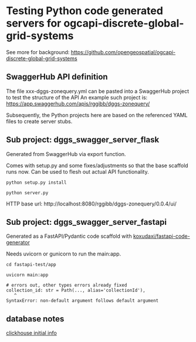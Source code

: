 # Testing Python code generated servers for ogcapi-discrete-global-grid-systems

See more for background: https://github.com/opengeospatial/ogcapi-discrete-global-grid-systems

## SwaggerHub API definition

The file xxx-dggs-zonequery.yml can be pasted into a SwaggerHub project to test the structure of the API An example such project is: https://app.swaggerhub.com/apis/rggibb/dggs-zonequery/

Subsequently, the Python projects here are based on the referenced YAML files to create server stubs.

## Sub project: dggs_swagger_server_flask

Generated from SwaggerHub via export function.

Comes with setup.py and some fixes/adjustments so that the base scaffold runs now. Can be used to flesh out actual API functionality.

```shell
python setup.py install

python server.py
```

HTTP base url: http://localhost:8080/rggibb/dggs-zonequery/0.0.4/ui/

## Sub project: dggs_swagger_server_fastapi

Generated as a FastAPI/Pydantic code scaffold with [koxudaxi/fastapi-code-generator](https://github.com/koxudaxi/fastapi-code-generator)

Needs uvicorn or gunicorn to run the main:app.

```shell
cd fastapi-test/app

uvicorn main:app

# errors out, other types errors already fixed
collection_id: str = Path(..., alias='collectionId'),
   ^
SyntaxError: non-default argument follows default argument

```

## database notes

[clickhouse initial info](./misc/database.md)
